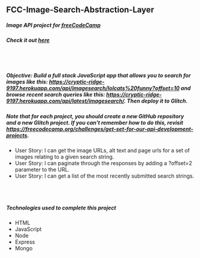 ## FCC-Image-Search-Abstraction-Layer
##### Image API project for [freeCodeCamp](https://www.freecodecamp.org/)
##### Check it out [here](https://web-search.glitch.me/)

<br/>
<br/>

##### Objective: Build a full stack JavaScript app that allows you to search for images like this: https://cryptic-ridge-9197.herokuapp.com/api/imagesearch/lolcats%20funny?offset=10 and browse recent search queries like this: https://cryptic-ridge-9197.herokuapp.com/api/latest/imagesearch/. Then deploy it to Glitch.
##### Note that for each project, you should create a new GitHub repository and a new Glitch project. If you can't remember how to do this, revisit https://freecodecamp.org/challenges/get-set-for-our-api-development-projects.
- User Story: I can get the image URLs, alt text and page urls for a set of images relating to a given search string.
- User Story: I can paginate through the responses by adding a ?offset=2 parameter to the URL.
- User Story: I can get a list of the most recently submitted search strings.

<br/>
<br/>

##### Technologies used to complete this project
- HTML
- JavaScript
- Node
- Express
- Mongo
